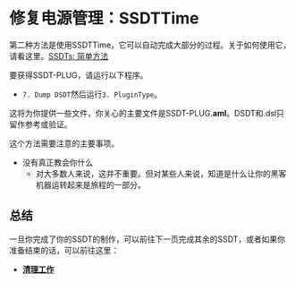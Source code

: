 # 修复电源管理：SSDTTime

第二种方法是使用SSDTTime，它可以自动完成大部分的过程。关于如何使用它，请看这里。[SSDTs: 简单方法](/ssdt-methods/ssdt-easy.md)

要获得SSDT-PLUG，请运行以下程序。

* `7. Dump DSDT`然后运行`3. PluginType`。

这将为你提供一些文件，你关心的主要文件是SSDT-PLUG.**aml**。DSDT和.dsl只留作参考或验证。

这个方法需要注意的主要事项。

* 没有真正教会你什么
  * 对大多数人来说，这并不重要。但对某些人来说，知道是什么让你的黑客机器运转起来是旅程的一部分。

## 总结

一旦你完成了你的SSDT的制作，可以前往下一页完成其余的SSDT，或者如果你准备结束的话，可以前往这里：

* [**清理工作**](/cleanup.md)
